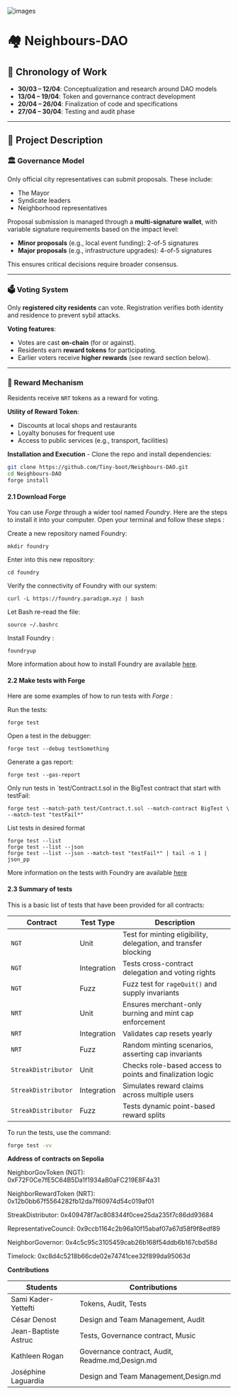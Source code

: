 
![images](https://github.com/user-attachments/assets/a11ec211-dc67-40be-9d88-42ec8a70a4c1)

# 🏘️ Neighbours-DAO

## 📅 Chronology of Work

- **30/03 – 12/04**: Conceptualization and research around DAO models  
- **13/04 – 19/04**: Token and governance contract development  
- **20/04 – 26/04**: Finalization of code and specifications  
- **27/04 – 30/04**: Testing and audit phase  

---

## 📜 Project Description

### 🏛️ Governance Model

Only official city representatives can submit proposals. These include:
- The Mayor  
- Syndicate leaders  
- Neighborhood representatives  

Proposal submission is managed through a **multi-signature wallet**, with variable signature requirements based on the impact level:
- **Minor proposals** (e.g., local event funding): 2-of-5 signatures  
- **Major proposals** (e.g., infrastructure upgrades): 4-of-5 signatures  

This ensures critical decisions require broader consensus.

---

### 🗳️ Voting System

Only **registered city residents** can vote. Registration verifies both identity and residence to prevent sybil attacks.

**Voting features**:
- Votes are cast **on-chain** (for or against).
- Residents earn **reward tokens** for participating.
- Earlier voters receive **higher rewards** (see reward section below).

---

### 🎁 Reward Mechanism

Residents receive `NRT` tokens as a reward for voting.

**Utility of Reward Token**:
- Discounts at local shops and restaurants  
- Loyalty bonuses for frequent use  
- Access to public services (e.g., transport, facilities)


**Installation and Execution** - 
Clone the repo and install dependencies:

```bash
git clone https://github.com/Tiny-boot/Neighbours-DAO.git
cd Neighbours-DAO
forge install
```


#### 2.1 Download Forge
You can use *Forge* through a wider tool named *Foundry*. Here are the steps to install it into your computer. Open your terminal and follow these steps :

Create a new repository named Foundry:
```
mkdir foundry
```

Enter into this new repository:
```
cd foundry
```

Verify the connectivity of Foundry with our system:
```
curl -L https://foundry.paradigm.xyz | bash
```

Let Bash re-read the file:
```
source ~/.bashrc 
```

Install Foundry :
```
foundryup
```

More information about how to install Foundry are available [here](https://ethereum-blockchain-developer.com/2022-06-nft-truffle-hardhat-foundry/14-foundry-setup/).


#### 2.2 Make tests with Forge

Here are some examples of how to run tests with *Forge* :

Run the tests:
```
forge test
```

Open a test in the debugger:
```
forge test --debug testSomething
```

Generate a gas report:
```
forge test --gas-report
```

Only run tests in `test/Contract.t.sol in the BigTest contract that start with testFail:
```
forge test --match-path test/Contract.t.sol --match-contract BigTest \ --match-test "testFail*"
```

List tests in desired format
```
forge test --list
forge test --list --json
forge test --list --json --match-test "testFail*" | tail -n 1 | json_pp
```

More information on the tests with Foundry are available [here](https://book.getfoundry.sh/reference/forge/forge-test)

#### **2.3 Summary of tests**

This is a basic list of tests that have been provided for all contracts:

| Contract           | Test Type   | Description                                                  |
|--------------------|-------------|--------------------------------------------------------------|
| `NGT`              | Unit        | Test for minting eligibility, delegation, and transfer blocking |
| `NGT`              | Integration | Tests cross-contract delegation and voting rights            |
| `NGT`              | Fuzz        | Fuzz test for `rageQuit()` and supply invariants              |
| `NRT`              | Unit        | Ensures merchant-only burning and mint cap enforcement       |
| `NRT`              | Integration | Validates cap resets yearly                                  |
| `NRT`              | Fuzz        | Random minting scenarios, asserting cap invariants           |
| `StreakDistributor`| Unit        | Checks role-based access to points and finalization logic    |
| `StreakDistributor`| Integration | Simulates reward claims across multiple users                |
| `StreakDistributor`| Fuzz        | Tests dynamic point-based reward splits                      |

To run the tests, use the command:
```bash
forge test -vv
```


**Address of contracts on Sepolia** 

NeighborGovToken (NGT): 0xF72F0Ce7fE5C64B5Da1f1934aB0aFC219E8F4a31

NeighborRewardToken (NRT): 0x12b0bb67f5564282fb12da7f60974d54c019af01

StreakDistributor: 0x409478f7ac808344f0cee25da235f7c86dd93684

RepresentativeCouncil: 0x9ccb1164c2b96a10f15abaf07a67d58f9f8edf89

NeighborGovernor: 0x4c5c95c3105459cab26b168f54ddb6b167cbd58d

Timelock: 0xc8d4c5218b66cde02e74741cee32f899da95063d

**Contributions**

| Students           | Contributions   |
|--------------------|-------------|
| Sami Kader-Yettefti              | Tokens, Audit, Tests        | 
| César Denost        | Design and Team Management, Audit | 
| Jean-Baptiste Astruc   | Tests, Governance contract, Music      | 
| Kathleen Rogan              | Governance contract, Audit, Readme.md,Design.md        | 
| Joséphine Laguardia            | Design and Team Management,Design.md | 

